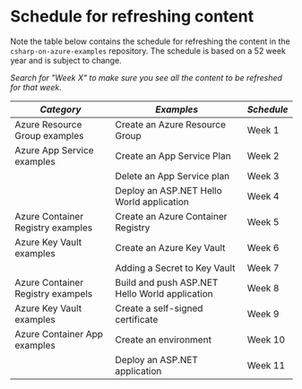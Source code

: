 # Schedule for refreshing content

Note the table below contains the schedule for refreshing the content in the `csharp-on-azure-examples` repository. The schedule is based on a 52 week year and is subject to change. 

_Search for "Week X" to make sure you see all the content to be refreshed for that week._

| *Category* | *Examples* | *Schedule* |
|----------|-------|----------|
| Azure Resource Group examples | Create an Azure Resource Group | Week 1 |
| Azure App Service examples | Create an App Service Plan | Week 2 |
| | Delete an App Service plan | Week 3 |
| | Deploy an ASP.NET Hello World application | Week 4 |
| Azure Container Registry examples | Create an Azure Container Registry | Week 5 |
| Azure Key Vault examples | Create an Azure Key Vault | Week 6 |
| | Adding a Secret to Key Vault | Week 7 |
| Azure Container Registry exampels | Build and push ASP.NET Hello World application | Week 8 |
| Azure Key Vault examples | Create a self-signed certificate | Week 9 |
| Azure Container App examples | Create an environment | Week 10 |
| | Deploy an ASP.NET application | Week 11 |
